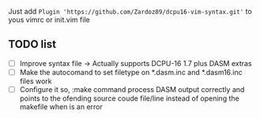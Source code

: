 Just add ```Plugin 'https://github.com/Zardoz89/dcpu16-vim-syntax.git'``` to yous vimrc or init.vim file

## TODO list

- [ ] Improve syntax file -> Actually supports DCPU-16 1.7 plus DASM extras
- [ ] Make the autocomand to set filetype on *.dasm.inc and *.dasm16.inc files work
- [ ] Configure it so, :make command process DASM output correctly and points to the ofending source coude file/line instead of opening the makefile when is an error
